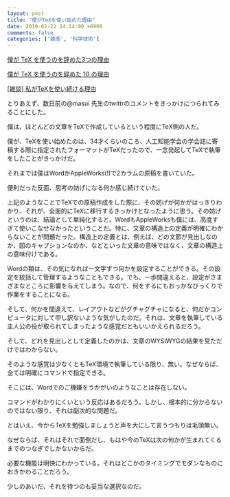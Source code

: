 ```yaml
---
layout: post
title: "僕がTeXを使い始めた理由"
date: 2010-02-22 14:14:00 +0900
comments: false
categories: ['雑感', '科学技術']
---
```

[僕が TeX を使うのを辞めた3つの理由][1]

[僕が TeX を使うのを辞めた 10 の理由][2]

[[雑談] 私がTeXを使い続ける理由][3]

とりあえず、数日前の@masui 先生のtwittrのコメントをきっかけにつられてみることにした。

僕は、ほとんどの文章をTeXで作成しているという程度にTeX側の人だ。

僕が、TeXを使い始めたのは、34才くらいのころ、人工知能学会の学会誌に寄稿する際に指定されたフォーマットがTeXだったので、一念発起してTeXで執筆をしたことがきっかけだ。

それまでは僕はWordかAppleWorks(!)で2カラムの原稿を書いていた。

便利だった反面、思考の妨げになる何か感じ続けていた。

上記のようなことでTeXでの原稿作成をした際に、その妨げが何かがはっきりわかり、それが、全面的にTeXに移行するきっかけとなったように思う。その妨げというのは、結論として単純化すると、WordもAppleWorksも僕には、高度すぎて使いこなせなかったということだ。特に、文章の構造上の定義が明確にわからないことが問題だった。構造上の定義とは、例えば、どの文節が見出しなのか、図のキャプションなのか、などといった文章の意味ではなく、文章の構造上の意味付けである。

Wordの類は、その気になれば一文字ずつ何かを設定することができる。その設定を統括して管理するようなこともできる。でも、一歩間違えると、設定がさまざまなところに影響を与えてしまう。なので、何をするにもおっかなびっくりで作業をすることになる。

そして、何かを間違えて、レイアウトなどがグチャグチャになると、何だかコンピュータに対して申し訳ないような気がしたのだ。それは、文章を執筆している主人公の役が取られてしまったような感覚だともいいかえられるだろう。

そして、どれを見出しとして定義したのかは、文章のWYSIWYGの結果を見ただけではわからない。

そのような感覚は少なくともTeX環境で執筆している限り、無い。なぜならば、全ては明確にコマンドで指定できる。

そこには、Wordでのご機嫌をうかがいのようなことは存在しない。

コマンドがわかりにくいという反応はあるだろう。しかし、根本的に分からないのではない限り、それは副次的な問題だ。

とはいえ、今からTeXを勉強しましょうと声を大にして言うつもりは毛頭無い。

なぜならば、それはそれで面倒だし、もはや今のTeXは次の何かが生まれてくるまでのつなぎでしかないからだ。

必要な機能は明快にわかっている。それはどこかのタイミングでモダンなものにおきかわることだろう。

少しのあいだ、それを待つのも妥当な選択なのだ。

  [1]: http://d.hatena.ne.jp/ufcpp/20100216/1266337507

  [2]: http://d.hatena.ne.jp/ufcpp/20100219/1266594885

  [3]: http://d.hatena.ne.jp/kururu_goedel/20100220/1266648484